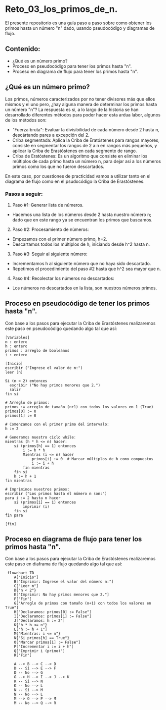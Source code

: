 # Reto_03_los_primos_de_n.
El presente repositorio es una guía paso a paso sobre como obtener los primos hasta un número "n" dado, usando pseudocódigo y diagramas de flujo.

## Contenido:
- ¿Qué es un número primo?
- Proceso en pseudocódigo para tener los primos hasta "n".
- Proceso en diagrama de flujo para tener los primos hasta "n".

## ¿Qué es un número primo?
Los primos, números caracterizados por no tener divisores más que ellos mismos y el uno pero, ¿hay alguna manera de determinar los primos hasta un número "n"?
La respuesta es sí, a lo largo de la historia se han desarrollado diferentes métodos para poder hacer esta ardua labor, algunos de los métodos son:
- "Fuerza bruta": Evaluar la divisibilidad de cada número desde 2 hasta n, descártando pares a excepción del 2.
- Criba segmentada: Aplica la Criba de Eratóstenes para rangos mayores, consiste en segmentar los rangos de 2 a n en rangos más pequeños, y aplicar la Criba de Erastóstenes en cada segmento de rango.
- Criba de Eratóstenes: Es un algoritmo que consiste en eliminar los múltiplos de cada primo hasta un número n, para dejar así a los números primos como los que no fueron descartados.

En este caso, por cuestiones de practicidad vamos a utilizar tanto en el diagrama de flujo como en el psudocódigo la Criba de Erastóstenes.

### Pasos a seguir:
1. Paso #1: Generar lista de números.
 - Hacemos una lista de los números desde 2 hasta nuestro número n; dado que en este rango ya se encuentran los primos que buscamos.
2. Paso #2: Procesamiento de números:
 - Empezamos con el primer número primo, h=2.
 - Descartamos todos los múltiplos de h, iniciando desde h^2 hasta n.
3. Paso #3: Seguir al siguiente número:
 - Incrementamos h al siguiente número que no haya sido descartado.
 - Repetimos el procedimiento del paso #2 hasta que h^2 sea mayor que n.
4.  Paso #4: Recolectar los números no descartados:
 - Los números no descartados en la lista, son nuestros números primos.


## Proceso en pseudocódigo de tener los primos hasta "n".
Con base a los pasos para ejecutar la Criba de Erastóstenes realizaremos este paso en pseudocódigo quedando algo tal que así:

```Pseudocódigo:
[Variables]
n : entero
h : entero
primos : arreglo de booleanos
i : entero

[Inicio]
escribir ("Ingrese el valor de n:")
leer (n)

Si (n < 2) entonces
  escribir ("No hay primos menores que 2.")
  salir
fin si

# Arreglo de primos:
primos := arreglo de tamaño (n+1) con todos los valores en 1 (True)
primos[0] := 0
primos[1] := 0

# Comenzamos con el primer primo del intervalo:
h := 2

# Generamos nuestro ciclo while:
mientras (h * h <= n) hacer:
    si (primos[h] == 1) entonces
        i := h * h
        Mientras (i <= n) hacer
            primos[i] := 0  # Marcar múltiplos de h como compuestos
            i := i + h
        fin mientras
    fin si
    h := h + 1
fin mientras

# Imprimimos nuestros primos:
escribir ("Los primos hasta el número n son:")
para i := 2 hasta n hacer
    si (primos[i] == 1) entonces
        imprimir (i)
    fin si
fin para

[fin]
```
## Proceso en diagrama de flujo para tener los primos hasta "n".
Con base a los pasos para ejecutar la Criba de Erastóstenes realizaremos este paso en diaframa de flujo quedando algo tal que así:

```mermaid
 flowchart TD
    A["Inicio"]
    B["Imprimir: Ingrese el valor del número n:"]
    C["Leer n"]
    D{"n < 2"}
    E["Imprimir: No hay primos menores que 2."]
    F["Fin"]
    G["Arreglo de primos con tamaño (n+1) con todos los valores en True"]
    H["Declaramos: primos[0] := False"]
    I["Declaramos: primos[1] := False"]
    J["Declaramos: h := 2"]
    K{"h * h <= n"}
    L["h := h + 1"]
    M{"Mientras: i <= n"}
    N{"Si primos[h] == True"}
    O["Marcar primos[i] := False"]
    P["Incrementar i := i + h"]
    Q["Imprimir i (primo)"]
    R["Fin"]

    A --> B --> C --> D
    D -- Sí --> E --> F
    D -- No --> G
    G --> H --> I --> J --> K
    K -- Sí --> N
    K -- No --> L
    N -- Sí --> M
    N -- No --> L
    M --> O --> P --> M
    M -- No --> Q --> R
```

